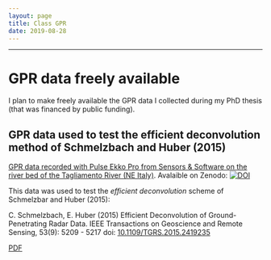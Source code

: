 ```yaml
---
layout: page
title: Class GPR
date: 2019-08-28
---
```


<!--
"/media/huber/Elements/UNIBAS/software/codeR/package_RGPR/RGPR-gh-pages/2014_04_25_frenke"
"G:/UNIBAS/software/codeR/package_RGPR/RGPR-gh-pages/2014_04_25_frenke"
-->

------------------------------------------------------------------------

GPR data freely available
=========================

I plan to make freely available the GPR data I collected during my PhD thesis (that was financed by public funding).

GPR data used to test the efficient deconvolution method of Schmelzbach and Huber (2015)
----------------------------------------------------------------------------------------

[GPR data recorded with Pulse Ekko Pro from Sensors & Software on the river bed of the Tagliamento River (NE Italy)](https://doi.org/10.5281/zenodo.2586189). Avalaible on Zenodo: [![DOI](https://zenodo.org/badge/DOI/10.5281/zenodo.2586189.svg)](https://doi.org/10.5281/zenodo.2586189)

This data was used to test the *efficient deconvolution* scheme of Schmelzbar and Huber (2015):

C. Schmelzbach, E. Huber (2015) Efficient Deconvolution of Ground-Penetrating Radar Data. IEEE Transactions on Geoscience and Remote Sensing, 53(9): 5209 - 5217 doi: [10.1109/TGRS.2015.2419235](http://dx.doi.org/10.1109/TGRS.2015.2419235)

[PDF](public/schmelzbach-and-huber_2015_GPR-efficient-deconvolution.pdf)
